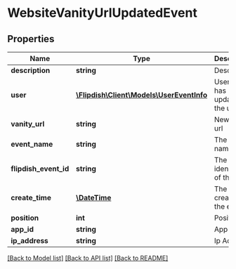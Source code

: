 # WebsiteVanityUrlUpdatedEvent

## Properties
Name | Type | Description | Notes
------------ | ------------- | ------------- | -------------
**description** | **string** | Description | [optional] 
**user** | [**\Flipdish\\Client\Models\UserEventInfo**](UserEventInfo.md) | User who has updated the url | [optional] 
**vanity_url** | **string** | New vanity url | [optional] 
**event_name** | **string** | The event name | [optional] 
**flipdish_event_id** | **string** | The identitfier of the event | [optional] 
**create_time** | [**\DateTime**](\DateTime.md) | The time of creation of the event | [optional] 
**position** | **int** | Position | [optional] 
**app_id** | **string** | App id | [optional] 
**ip_address** | **string** | Ip Address | [optional] 

[[Back to Model list]](../README.md#documentation-for-models) [[Back to API list]](../README.md#documentation-for-api-endpoints) [[Back to README]](../README.md)


